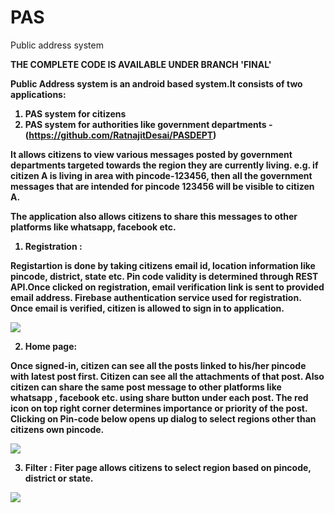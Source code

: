 # PAS
Public address system

<b>THE COMPLETE CODE IS AVAILABLE UNDER BRANCH 'FINAL'<b>

Public Address system is an android based system.It consists of two applications:
1) PAS system for citizens
2) PAS system for authorities like government departments - (https://github.com/RatnajitDesai/PASDEPT)

It allows citizens to view various messages posted by government departments targeted towards the region they are currently living. 
e.g. if citizen A is living in area with pincode-123456, then all the government messages that are intended for pincode 123456 will be visible to citizen A.

The application also allows citizens to share this messages to other platforms like whatsapp, facebook etc.

1) Registration :

Registartion is done by taking citizens email id, location information like pincode, district, state etc.
Pin code validity is determined through REST API.Once clicked on registration, email verification link is sent to provided email address.  <b>Firebase authentication</b> service used for registration.
Once email is verified, citizen is allowed to sign in to application.

![](registration_page.jpeg)


2) Home page:

Once signed-in, citizen can see all the posts linked to his/her pincode with latest post first.
Citizen can see all the attachments of that post. Also citizen can share the same post message to other platforms like whatsapp , facebook etc. using share button under each post.
The red icon on top right corner determines importance or priority of the post.
Clicking on Pin-code below opens up dialog to select regions other than citizens own pincode. 

![](home_page1.jpeg)


3) Filter :
Fiter page allows citizens to select region based on pincode, district or state.

![](filter_page.jpeg)

